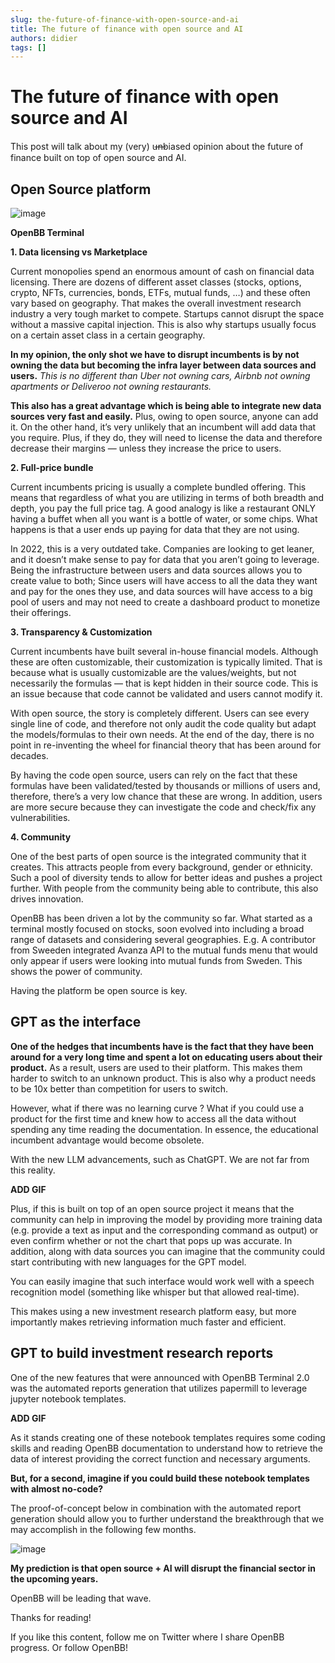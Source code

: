 ```yaml
---
slug: the-future-of-finance-with-open-source-and-ai
title: The future of finance with open source and AI
authors: didier
tags: []
---
```


# The future of finance with open source and AI

This post will talk about my (very) u̶n̶biased opinion about the future of finance built on top of open source and AI.

## Open Source platform

![image](https://github.com/Meg1211/my-website/assets/88618738/61585c8f-085f-4697-9714-4fe02296053d)

**OpenBB Terminal**

**1. Data licensing vs Marketplace**

Current monopolies spend an enormous amount of cash on financial data licensing. There are dozens of different asset classes (stocks, options, crypto, NFTs, currencies, bonds, ETFs, mutual funds, …) and these often vary based on geography. That makes the overall investment research industry a very tough market to compete. Startups cannot disrupt the space without a massive capital injection. This is also why startups usually focus on a certain asset class in a certain geography.

**In my opinion, the only shot we have to disrupt incumbents is by not owning the data but becoming the infra layer between data sources and users.** _This is no different than Uber not owning cars, Airbnb not owning apartments or Deliveroo not owning restaurants._

**This also has a great advantage which is being able to integrate new data sources very fast and easily.** Plus, owing to open source, anyone can add it. On the other hand, it’s very unlikely that an incumbent will add data that you require. Plus, if they do, they will need to license the data and therefore decrease their margins — unless they increase the price to users.

**2. Full-price bundle**

Current incumbents pricing is usually a complete bundled offering. This means that regardless of what you are utilizing in terms of both breadth and depth, you pay the full price tag. A good analogy is like a restaurant ONLY having a buffet when all you want is a bottle of water, or some chips. What happens is that a user ends up paying for data that they are not using.

In 2022, this is a very outdated take. Companies are looking to get leaner, and it doesn’t make sense to pay for data that you aren’t going to leverage. Being the infrastructure between users and data sources allows you to create value to both; Since users will have access to all the data they want and pay for the ones they use, and data sources will have access to a big pool of users and may not need to create a dashboard product to monetize their offerings.

**3. Transparency & Customization**

Current incumbents have built several in-house financial models. Although these are often customizable, their customization is typically limited. That is because what is usually customizable are the values/weights, but not necessarily the formulas — that is kept hidden in their source code. This is an issue because that code cannot be validated and users cannot modify it.

With open source, the story is completely different. Users can see every single line of code, and therefore not only audit the code quality but adapt the models/formulas to their own needs. At the end of the day, there is no point in re-inventing the wheel for financial theory that has been around for decades.

By having the code open source, users can rely on the fact that these formulas have been validated/tested by thousands or millions of users and, therefore, there’s a very low chance that these are wrong. In addition, users are more secure because they can investigate the code and check/fix any vulnerabilities.

**4. Community**

One of the best parts of open source is the integrated community that it creates. This attracts people from every background, gender or ethnicity. Such a pool of diversity tends to allow for better ideas and pushes a project further. With people from the community being able to contribute, this also drives innovation.

OpenBB has been driven a lot by the community so far. What started as a terminal mostly focused on stocks, soon evolved into including a broad range of datasets and considering several geographies. E.g. A contributor from Sweeden integrated Avanza API to the mutual funds menu that would only appear if users were looking into mutual funds from Sweden. This shows the power of community.

Having the platform be open source is key.

## GPT as the interface

**One of the hedges that incumbents have is the fact that they have been around for a very long time and spent a lot on educating users about their product.** As a result, users are used to their platform. This makes them harder to switch to an unknown product. This is also why a product needs to be 10x better than competition for users to switch.

However, what if there was no learning curve ? What if you could use a product for the first time and knew how to access all the data without spending any time reading the documentation. In essence, the educational incumbent advantage would become obsolete.

With the new LLM advancements, such as ChatGPT. We are not far from this reality.

**ADD GIF**

Plus, if this is built on top of an open source project it means that the community can help in improving the model by providing more training data (e.g. provide a text as input and the corresponding command as output) or even confirm whether or not the chart that pops up was accurate. In addition, along with data sources you can imagine that the community could start contributing with new languages for the GPT model.

You can easily imagine that such interface would work well with a speech recognition model (something like whisper but that allowed real-time).

This makes using a new investment research platform easy, but more importantly makes retrieving information much faster and efficient.

## GPT to build investment research reports

One of the new features that were announced with OpenBB Terminal 2.0 was the automated reports generation that utilizes papermill to leverage jupyter notebook templates.

**ADD GIF**

As it stands creating one of these notebook templates requires some coding skills and reading OpenBB documentation to understand how to retrieve the data of interest providing the correct function and necessary arguments.

**But, for a second, imagine if you could build these notebook templates with almost no-code?**

The proof-of-concept below in combination with the automated report generation should allow you to further understand the breakthrough that we may accomplish in the following few months.

![image](https://github.com/Meg1211/my-website/assets/88618738/81f97180-abdd-41fa-a422-becefc8fd5cd)

**My prediction is that open source + AI will disrupt the financial sector in the upcoming years.**

OpenBB will be leading that wave.

Thanks for reading!

If you like this content, follow me on Twitter where I share OpenBB progress. Or follow OpenBB!
